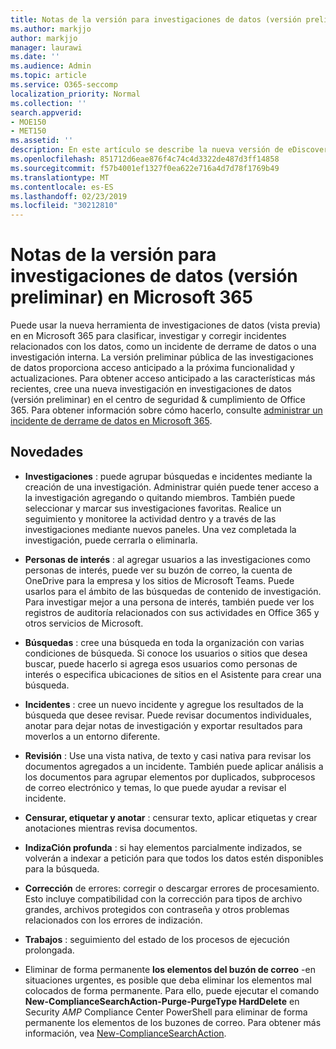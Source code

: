 ```yaml
---
title: Notas de la versión para investigaciones de datos (versión preliminar) en Microsoft 365
ms.author: markjjo
author: markjjo
manager: laurawi
ms.date: ''
ms.audience: Admin
ms.topic: article
ms.service: O365-seccomp
localization_priority: Normal
ms.collection: ''
search.appverid:
- MOE150
- MET150
ms.assetid: ''
description: En este artículo se describe la nueva versión de eDiscovery avanzado (versión preliminar) en Microsoft 365.
ms.openlocfilehash: 851712d6eae876f4c74c4d3322de487d3ff14858
ms.sourcegitcommit: f57b4001ef1327f0ea622e716a4d7d78f1769b49
ms.translationtype: MT
ms.contentlocale: es-ES
ms.lasthandoff: 02/23/2019
ms.locfileid: "30212810"
---
```

# <a name="release-notes-for-data-investigations-preview-in-microsoft-365"></a>Notas de la versión para investigaciones de datos (versión preliminar) en Microsoft 365

Puede usar la nueva herramienta de investigaciones de datos (vista previa) en en Microsoft 365 para clasificar, investigar y corregir incidentes relacionados con los datos, como un incidente de derrame de datos o una investigación interna. La versión preliminar pública de las investigaciones de datos proporciona acceso anticipado a la próxima funcionalidad y actualizaciones. Para obtener acceso anticipado a las características más recientes, cree una nueva investigación en investigaciones de datos (versión preliminar) en el centro de seguridad & cumplimiento de Office 365. Para obtener información sobre cómo hacerlo, consulte [administrar un incidente de derrame de datos en Microsoft 365](manage-data-spillage-incidents.md).

## <a name="whats-new"></a>Novedades 

- **Investigaciones** : puede agrupar búsquedas e incidentes mediante la creación de una investigación. Administrar quién puede tener acceso a la investigación agregando o quitando miembros.  También puede seleccionar y marcar sus investigaciones favoritas. Realice un seguimiento y monitoree la actividad dentro y a través de las investigaciones mediante nuevos paneles. Una vez completada la investigación, puede cerrarla o eliminarla.

- **Personas de interés** : al agregar usuarios a las investigaciones como personas de interés, puede ver su buzón de correo, la cuenta de OneDrive para la empresa y los sitios de Microsoft Teams. Puede usarlos para el ámbito de las búsquedas de contenido de investigación. Para investigar mejor a una persona de interés, también puede ver los registros de auditoría relacionados con sus actividades en Office 365 y otros servicios de Microsoft.

- **Búsquedas** : cree una búsqueda en toda la organización con varias condiciones de búsqueda. Si conoce los usuarios o sitios que desea buscar, puede hacerlo si agrega esos usuarios como personas de interés o especifica ubicaciones de sitios en el Asistente para crear una búsqueda. 

- **Incidentes** : cree un nuevo incidente y agregue los resultados de la búsqueda que desee revisar. Puede revisar documentos individuales, anotar para dejar notas de investigación y exportar resultados para moverlos a un entorno diferente. 

- **Revisión** : Use una vista nativa, de texto y casi nativa para revisar los documentos agregados a un incidente. También puede aplicar análisis a los documentos para agrupar elementos por duplicados, subprocesos de correo electrónico y temas, lo que puede ayudar a revisar el incidente. 

- **Censurar, etiquetar y anotar** : censurar texto, aplicar etiquetas y crear anotaciones mientras revisa documentos.
  
- **IndizaCión profunda** : si hay elementos parcialmente indizados, se volverán a indexar a petición para que todos los datos estén disponibles para la búsqueda.

- **Corrección** de errores: corregir o descargar errores de procesamiento. Esto incluye compatibilidad con la corrección para tipos de archivo grandes, archivos protegidos con contraseña y otros problemas relacionados con los errores de indización. 

- **Trabajos** : seguimiento del estado de los procesos de ejecución prolongada.

- Eliminar de forma permanente **los elementos del buzón de correo** -en situaciones urgentes, es posible que deba eliminar los elementos mal colocados de forma permanente. Para ello, puede ejecutar el comando **New-ComplianceSearchAction-Purge-PurgeType HardDelete** en Security _AMP_ Compliance Center PowerShell para eliminar de forma permanente los elementos de los buzones de correo. Para obtener más información, vea [New-ComplianceSearchAction](https://docs.microsoft.com/powershell/module/exchange/policy-and-compliance-content-search/new-compliancesearchaction).
